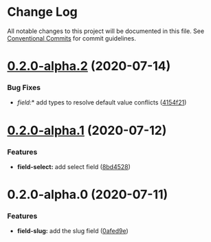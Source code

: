# Change Log

All notable changes to this project will be documented in this file.
See [Conventional Commits](https://conventionalcommits.org) for commit guidelines.

# [0.2.0-alpha.2](https://github.com/dockite/dockite/compare/@dockite/field-slug@0.2.0-alpha.1...@dockite/field-slug@0.2.0-alpha.2) (2020-07-14)


### Bug Fixes

* **field*:** add types to resolve default value conflicts ([4154f21](https://github.com/dockite/dockite/commit/4154f213f0397aa133b385002cb64f97fd5a1da4))





# [0.2.0-alpha.1](https://github.com/dockite/dockite/compare/@dockite/field-slug@0.2.0-alpha.0...@dockite/field-slug@0.2.0-alpha.1) (2020-07-12)


### Features

* **field-select:** add select field ([8bd4528](https://github.com/dockite/dockite/commit/8bd4528f5784ac9dedad68dea1a0bbc8871adbd9))





# 0.2.0-alpha.0 (2020-07-11)


### Features

* **field-slug:** add the slug field ([0afed9e](https://github.com/dockite/dockite/commit/0afed9eb6294308960598c02de1dd985da6ab66d))
